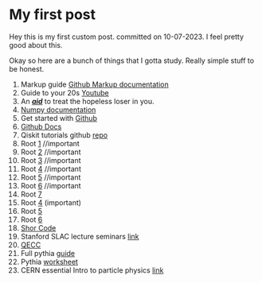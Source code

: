 # My first post

Hey this is my first custom post. committed on 10-07-2023. I feel pretty good about this.

Okay so here are a bunch of things that I gotta study. Really simple stuff to be honest. 

1. Markup guide [Github Markup documentation](https://docs.github.com/en/get-started/writing-on-github/getting-started-with-writing-and-formatting-on-github/basic-writing-and-formatting-syntax)
2. Guide to your 20s [Youtube](https://www.youtube.com/watch?v=kuEN1KbjjTE)
3. An [***aid***](https://www.youtube.com/watch?v=ObhXJ3Ivxtg&t=141s) to treat the hopeless loser in you.
4. [Numpy documentation](https://numpy.org/doc/stable/reference/routines.html)
5. Get started with [Github](https://docs.github.com/en/get-started)
6. [Github Docs](https://docs.github.com/en)
7. Qiskit tutorials github [repo](https://github.com/Qiskit/qiskit-tutorials)
8. Root [1](https://root.cern.ch/root/htmldoc/guides/users-guide/ROOTUsersGuide.html)  //important
9. Root [2](https://root.cern.ch/root/htmldoc/guides/primer/ROOTPrimer.html)  //important
10. Root [3](https://www-f9.ijs.si/~eva/rootForBeginners/)  //important
11. Root [4](http://web.mit.edu/root_v6.12/ROOT-Primer.pdf)  //important
12. Root [5](http://physics.bu.edu/neppsr/2007/TALKS-2007/ROOT_Tutorial_Bose.pdf)  //important
13. Root [6](https://root.cern/doc/master/basic_8C.html)  //important
14. Root [7](https://agnieszkamucha.github.io/ParticlePhysics/Files/Tutorial-ROOT.pdf)
15. Root [4](https://indico.lip.pt/event/239/sessions/72/attachments/429/519/Root_v2.pdf) (important)
16. Root [5](http://arpg-serv.ing2.uniroma1.it/twiki/pub/Main/TutorialRoot/SessionI.pdf)
17. Root [6](http://pprc.qmul.ac.uk/~bona/ulpg/unix-root/lecture5-6.pdf)
18. [Shor Code](https://www.slac.stanford.edu/slac/sass/talks/frederico_6-30-2010.pdf)
19. Stanford SLAC lecture seminars [link](https://www.slac.stanford.edu/slac/sass/archive.html)
20. [QECC](https://en.wikipedia.org/wiki/Quantum_error_correction)
21. Full pythia [guide](https://pythia.org/download/pdf/pythia8300.pdf)
22. Pythia [worksheet](https://pythia.org/download/pdf/worksheet8200.pdf)
23. CERN essential Intro to particle physics [link](https://indico.cern.ch/event/447008/contributions/1953687/attachments/1184942/1717323/ParticlePhysicsFOR_TEACHERS.pdf)
